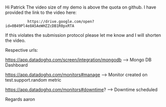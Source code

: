 Hi Patrick
The video size of my demo is above the quota on github.
I have provided the link to the video here:
 
              https://drive.google.com/open?id=0B49Pl4e8A5AeWHZZcDB1R0pxRTA

If this violates the submission protocol please let me know and I will shorten the video.

Respective urls:

https://app.datadoghq.com/screen/integration/mongodb  --> Mongo DB Dashboard

https://app.datadoghq.com/monitors#manage  --> Monitor created on test.support.random metric

https://app.datadoghq.com/monitors#downtime? --> Downtime scheduled

Regards
aaron
